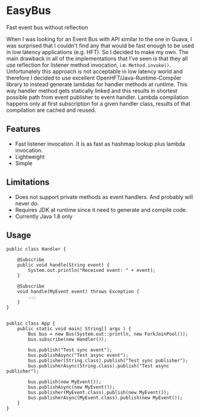 # EasyBus
Fast event bus without reflection

 When I was looking for an Event Bus with API similar to the one in Guava, I was surprised that I couldn't find any that
 would be fast enough to be used in low latency applications (e.g. HFT). So I decided to make my own.
 The main drawback in all of the implementations that I've seen is that they all use reflection for listener method
 invocation, i.e. ```Method.invoke()```. Unfortunately this approach is not acceptable in low latency world and
 therefore I decided to use excellent OpenHFT/Java-Runtime-Compiler library to instead generate lambdas for handler methods at
 runtime. This way handler method gets statically linked and this results in shortest possible path from event publisher
 to event handler. Lambda compilation happens only at first subscription for a given handler class, results of that
 compilation are cached and reused.

## Features
- Fast listener invocation. It is as fast as hashmap lookup plus lambda invocation.
- Lightweight
- Simple

## Limitations
- Does not support private methods as event handlers. And probably will never do.
- Requires JDK at runtime since it need to generate and compile code.
- Currently Java 1.8 only

## Usage
```
public class Handler {

    @Subscribe
    public void handle(String event) {
        System.out.println("Received event: " + event);
    }

    @Subscribe
    void handle(MyEvent event) throws Exception {
        ...
    }
}


public class App {
    public static void main( String[] args ) {
        Bus bus = new Bus(System.out::println, new ForkJoinPool());
        bus.subscribe(new Handler());

        bus.publish("Test sync event");
        bus.publishAsync("Test async event");
        bus.publisher(String.class).publish("Test sync publisher");
        bus.publisherAsync(String.class).publish("Test async publisher");

        bus.publish(new MyEvent());
        bus.publishAsync(new MyEvent());
        bus.publisher(MyEvent.class).publish(new MyEvent());
        bus.publisherAsync(MyEvent.class).publish(new MyEvent());
    }
}
```